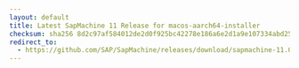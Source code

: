 ```yaml
---
layout: default
title: Latest SapMachine 11 Release for macos-aarch64-installer
checksum: sha256 8d2c97af584012de2d0f925bc42278e186a6e2d1a9e107334abd2533b672c9dc
redirect_to:
  - https://github.com/SAP/SapMachine/releases/download/sapmachine-11.0.22/sapmachine-jre-11.0.22_macos-aarch64_bin.dmg
---
```

